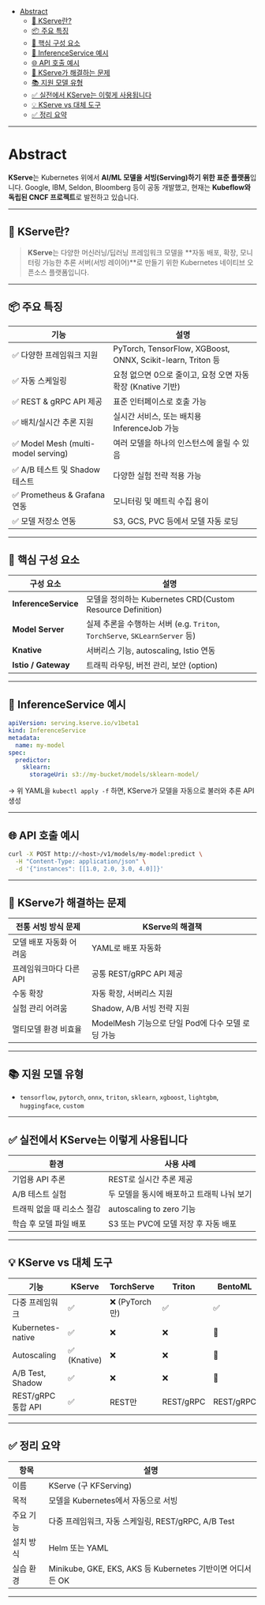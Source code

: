 - [Abstract](#abstract)
  - [🚀 KServe란?](#-kserve란)
  - [📦 주요 특징](#-주요-특징)
  - [🧱 핵심 구성 요소](#-핵심-구성-요소)
  - [🧪 InferenceService 예시](#-inferenceservice-예시)
  - [🌐 API 호출 예시](#-api-호출-예시)
  - [🧠 KServe가 해결하는 문제](#-kserve가-해결하는-문제)
  - [📚 지원 모델 유형](#-지원-모델-유형)
  - [✅ 실전에서 KServe는 이렇게 사용됩니다](#-실전에서-kserve는-이렇게-사용됩니다)
  - [💡 KServe vs 대체 도구](#-kserve-vs-대체-도구)
  - [✅ 정리 요약](#-정리-요약)

-----

# Abstract

**KServe**는 Kubernetes 위에서 **AI/ML 모델을 서빙(Serving)하기 위한 표준 플랫폼**입니다.
Google, IBM, Seldon, Bloomberg 등이 공동 개발했고, 현재는 **Kubeflow와 독립된 CNCF 프로젝트**로 발전하고 있습니다.

---

## 🚀 KServe란?

> **KServe**는 다양한 머신러닝/딥러닝 프레임워크 모델을
> \*\*자동 배포, 확장, 모니터링 가능한 추론 서버(서빙 레이어)\*\*로 만들기 위한 Kubernetes 네이티브 오픈소스 플랫폼입니다.

---

## 📦 주요 특징

| 기능                                 | 설명                                                         |
| ---------------------------------- | ---------------------------------------------------------- |
| ✅ 다양한 프레임워크 지원                     | PyTorch, TensorFlow, XGBoost, ONNX, Scikit-learn, Triton 등 |
| ✅ 자동 스케일링                          | 요청 없으면 0으로 줄이고, 요청 오면 자동 확장 (Knative 기반)                   |
| ✅ REST & gRPC API 제공               | 표준 인터페이스로 호출 가능                                            |
| ✅ 배치/실시간 추론 지원                     | 실시간 서비스, 또는 배치용 InferenceJob 가능                            |
| ✅ Model Mesh (multi-model serving) | 여러 모델을 하나의 인스턴스에 올릴 수 있음                                   |
| ✅ A/B 테스트 및 Shadow 테스트             | 다양한 실험 전략 적용 가능                                            |
| ✅ Prometheus & Grafana 연동          | 모니터링 및 메트릭 수집 용이                                           |
| ✅ 모델 저장소 연동                        | S3, GCS, PVC 등에서 모델 자동 로딩                                  |

---

## 🧱 핵심 구성 요소

| 구성 요소                | 설명                                                              |
| -------------------- | --------------------------------------------------------------- |
| **InferenceService** | 모델을 정의하는 Kubernetes CRD(Custom Resource Definition)             |
| **Model Server**     | 실제 추론을 수행하는 서버 (e.g. `Triton`, `TorchServe`, `SKLearnServer` 등) |
| **Knative**          | 서버리스 기능, autoscaling, Istio 연동                                  |
| **Istio / Gateway**  | 트래픽 라우팅, 버전 관리, 보안 (option)                                     |

---

## 🧪 InferenceService 예시

```yaml
apiVersion: serving.kserve.io/v1beta1
kind: InferenceService
metadata:
  name: my-model
spec:
  predictor:
    sklearn:
      storageUri: s3://my-bucket/models/sklearn-model/
```

→ 위 YAML을 `kubectl apply -f` 하면, KServe가 모델을 자동으로 불러와 추론 API 생성

---

## 🌐 API 호출 예시

```bash
curl -X POST http://<host>/v1/models/my-model:predict \
  -H "Content-Type: application/json" \
  -d '{"instances": [[1.0, 2.0, 3.0, 4.0]]}'
```

---

## 🧠 KServe가 해결하는 문제

| 전통 서빙 방식 문제    | KServe의 해결책                        |
| -------------- | ---------------------------------- |
| 모델 배포 자동화 어려움  | YAML로 배포 자동화                       |
| 프레임워크마다 다른 API | 공통 REST/gRPC API 제공                |
| 수동 확장          | 자동 확장, 서버리스 지원                     |
| 실험 관리 어려움      | Shadow, A/B 서빙 전략 지원               |
| 멀티모델 환경 비효율    | ModelMesh 기능으로 단일 Pod에 다수 모델 로딩 가능 |

---

## 📚 지원 모델 유형

* `tensorflow`, `pytorch`, `onnx`, `triton`, `sklearn`, `xgboost`, `lightgbm`, `huggingface`, `custom`

---

## ✅ 실전에서 KServe는 이렇게 사용됩니다

| 환경              | 사용 사례                    |
| --------------- | ------------------------ |
| 기업용 API 추론      | REST로 실시간 추론 제공          |
| A/B 테스트 실험      | 두 모델을 동시에 배포하고 트래픽 나눠 보기 |
| 트래픽 없을 때 리소스 절감 | autoscaling to zero 기능   |
| 학습 후 모델 파일 배포   | S3 또는 PVC에 모델 저장 후 자동 배포 |

---

## 💡 KServe vs 대체 도구

| 기능                | KServe      | TorchServe   | Triton    | BentoML   |
| ----------------- | ----------- | ------------ | --------- | --------- |
| 다중 프레임워크          | ✅           | ❌ (PyTorch만) | ✅         | ✅         |
| Kubernetes-native | ✅           | ❌            | ❌         | 🔶        |
| Autoscaling       | ✅ (Knative) | ❌            | ❌         | 🔶        |
| A/B Test, Shadow  | ✅           | ❌            | ❌         | 🔶        |
| REST/gRPC 통합 API  | ✅           | REST만        | REST/gRPC | REST/gRPC |

---

## ✅ 정리 요약

| 항목    | 설명                                                |
| ----- | ------------------------------------------------- |
| 이름    | KServe (구 KFServing)                              |
| 목적    | 모델을 Kubernetes에서 자동으로 서빙                          |
| 주요 기능 | 다중 프레임워크, 자동 스케일링, REST/gRPC, A/B Test            |
| 설치 방식 | Helm 또는 YAML                                      |
| 실습 환경 | Minikube, GKE, EKS, AKS 등 Kubernetes 기반이면 어디서든 OK |

---

